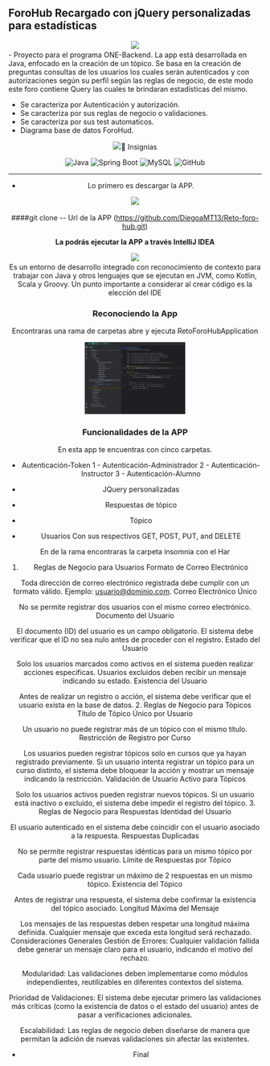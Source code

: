 ##      ForoHub Recargado con jQuery personalizadas para estadísticas
<div align="center"><img src="https://raw.githubusercontent.com/patrickwebsdev/Encriptador-Oracle-Alura/master/img/one.png" width="200"/></div>
- Proyecto para el programa ONE-Backend. La app está desarrollada en Java, enfocado en la creación de un tópico. Se basa en la creación de preguntas consultas de los usuarios los cuales serán autenticados y con autorizaciones según su perfil según las reglas de negocio, de este modo este foro contiene Query las cuales te brindaran estadísticas del mismo.





- Se caracteriza por Autenticación y autorización.
- Se caracteriza por sus reglas de negocio o validaciones.
- Se caracteriza por sus test automaticos.
- Diagrama base de datos ForoHud.
 <div align="center"><img src="https://raw.githubusercontent.com/DiegoaMT13/Reto-foro-hub/refs/heads/main/src/main/java/com/foro_hub/Reto/foro/hub/img/img.png?token=GHSAT0AAAAAAC36ATTACZTXKOL36BVFY7NMZ3YUFVA></div>










## 📜 Insignias  
![Java]([https://img.shields.io/badge/Java-ED8B00?style=for-the-badge&logo=java&logoColor=white](https://img.shields.io/badge/Java-ED8B00?style=for-the-badge&logo=java&logoColor=white)) ![Spring Boot](https://img.shields.io/badge/Spring_Boot-6DB33F?style=for-the-badge&logo=spring&logoColor=white) ![MySQL](https://img.shields.io/badge/MySQL-4479A1?style=for-the-badge&logo=mysql&logoColor=white) ![GitHub](https://img.shields.io/badge/GitHub-181717?style=for-the-badge&logo=github&logoColor=white)  

---
- Lo primero es descargar la APP.

<div align="center"><img src="https://cdn.prod.website-files.com/5f5a53e153805db840dae2db/64e79ca5aff2fb7295bfddf9_github-que-es.jpg" width="200"/></div>

####git clone -- Url de la APP
(https://github.com/DiegoaMT13/Reto-foro-hub.git)

**La podrás ejecutar la APP a través IntelliJ IDEA**
<div align="center"><img src="https://d3v6byorcue2se.cloudfront.net/wp-content/uploads/2018/09/logoIntelliJ-IDEA.png" width="200"/></div>
Es un entorno de desarrollo integrado con reconocimiento de contexto para trabajar con Java y otros lenguajes que se ejecutan en JVM, como Kotlin, Scala y Groovy. Un punto importante a considerar al crear código es la elección del IDE


### Reconociendo la App

Encontraras una rama de carpetas abre y ejecuta RetoForoHubApplication

<div align="center"><img src="https://raw.githubusercontent.com/DiegoaMT13/Reto-LiteraLura/refs/heads/main/literaLura/src/main/java/com/aluracursos/literaLura/imagenes/Aplicacion.png" width="200"/></div>


### Funcionalidades de la APP
En esta app te encuentras con cinco carpetas.
 - Autenticación-Token
            1 - Autenticación-Administrador
            2 - Autenticación-Instructor
            3 - Autenticación-Alumno
           
- JQuery personalizadas 
- Respuestas de tópico
- Tópico
- Usuarios
Con sus respectivos GET, POST, PUT, and DELETE 

En de la rama encontraras la carpeta insomnia con el Har
<div align="center"><https://raw.githubusercontent.com/DiegoaMT13/Reto-foro-hub/refs/heads/main/src/main/java/com/foro_hub/Reto/foro/hub/img/img_1.png?token=GHSAT0AAAAAAC36ATTALHX5VQ4T3HV5HGZAZ3YUFQQ/></div>

1. Reglas de Negocio para Usuarios
Formato de Correo Electrónico

Toda dirección de correo electrónico registrada debe cumplir con un formato válido.
Ejemplo: usuario@dominio.com.
Correo Electrónico Único

No se permite registrar dos usuarios con el mismo correo electrónico.
Documento del Usuario

El documento (ID) del usuario es un campo obligatorio.
El sistema debe verificar que el ID no sea nulo antes de proceder con el registro.
Estado del Usuario

Solo los usuarios marcados como activos en el sistema pueden realizar acciones específicas.
Usuarios excluidos deben recibir un mensaje indicando su estado.
Existencia del Usuario

Antes de realizar un registro o acción, el sistema debe verificar que el usuario exista en la base de datos.
2. Reglas de Negocio para Tópicos
Título de Tópico Único por Usuario

Un usuario no puede registrar más de un tópico con el mismo título.
Restricción de Registro por Curso

Los usuarios pueden registrar tópicos solo en cursos que ya hayan registrado previamente.
Si un usuario intenta registrar un tópico para un curso distinto, el sistema debe bloquear la acción y mostrar un mensaje indicando la restricción.
Validación de Usuario Activo para Tópicos

Solo los usuarios activos pueden registrar nuevos tópicos.
Si un usuario está inactivo o excluido, el sistema debe impedir el registro del tópico.
3. Reglas de Negocio para Respuestas
Identidad del Usuario

El usuario autenticado en el sistema debe coincidir con el usuario asociado a la respuesta.
Respuestas Duplicadas

No se permite registrar respuestas idénticas para un mismo tópico por parte del mismo usuario.
Límite de Respuestas por Tópico

Cada usuario puede registrar un máximo de 2 respuestas en un mismo tópico.
Existencia del Tópico

Antes de registrar una respuesta, el sistema debe confirmar la existencia del tópico asociado.
Longitud Máxima del Mensaje

Los mensajes de las respuestas deben respetar una longitud máxima definida.
Cualquier mensaje que exceda esta longitud será rechazado.
Consideraciones Generales
Gestión de Errores:
Cualquier validación fallida debe generar un mensaje claro para el usuario, indicando el motivo del rechazo.

Modularidad:
Las validaciones deben implementarse como módulos independientes, reutilizables en diferentes contextos del sistema.

Prioridad de Validaciones:
El sistema debe ejecutar primero las validaciones más críticas (como la existencia de datos o el estado del usuario) antes de pasar a verificaciones adicionales.

Escalabilidad:
Las reglas de negocio deben diseñarse de manera que permitan la adición de nuevas validaciones sin afectar las existentes.



- Final
